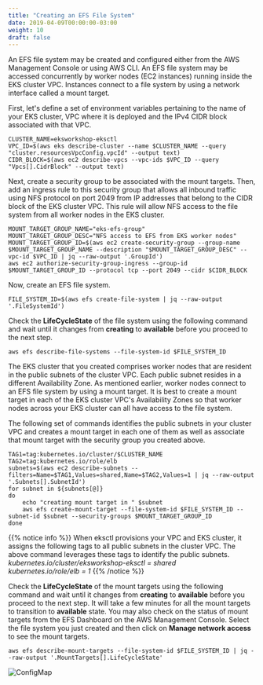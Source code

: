```yaml
---
title: "Creating an EFS File System"
date: 2019-04-09T00:00:00-03:00
weight: 10
draft: false
---
```


An EFS file system may be created and configured either from the AWS Management Console or using AWS CLI. An EFS file system may be accessed concurrently by worker nodes (EC2 instances) running inside the EKS cluster VPC. Instances connect to a file system by using a network interface called a mount target. 

First, let's define a set of environment variables pertaining to the name of your EKS cluster, VPC where it is deployed and the IPv4 CIDR block associated with that VPC.
```
CLUSTER_NAME=eksworkshop-eksctl
VPC_ID=$(aws eks describe-cluster --name $CLUSTER_NAME --query "cluster.resourcesVpcConfig.vpcId" --output text)
CIDR_BLOCK=$(aws ec2 describe-vpcs --vpc-ids $VPC_ID --query "Vpcs[].CidrBlock" --output text)
```

Next, create a security group to be associated with the mount targets. Then, add an ingress rule to this security group that allows all inbound traffic using NFS protocol on port 2049 from IP addresses that belong to the CIDR block of the EKS cluster VPC. This rule will allow NFS access to the file system from all worker nodes in the EKS cluster.
```
MOUNT_TARGET_GROUP_NAME="eks-efs-group"
MOUNT_TARGET_GROUP_DESC="NFS access to EFS from EKS worker nodes"
MOUNT_TARGET_GROUP_ID=$(aws ec2 create-security-group --group-name $MOUNT_TARGET_GROUP_NAME --description "$MOUNT_TARGET_GROUP_DESC" --vpc-id $VPC_ID | jq --raw-output '.GroupId')
aws ec2 authorize-security-group-ingress --group-id $MOUNT_TARGET_GROUP_ID --protocol tcp --port 2049 --cidr $CIDR_BLOCK
```

Now, create an EFS file system.
```
FILE_SYSTEM_ID=$(aws efs create-file-system | jq --raw-output '.FileSystemId')
```

Check the **LifeCycleState** of the file system using the following command and wait until it changes from **creating** to **available** before you proceed to the next step.
```
aws efs describe-file-systems --file-system-id $FILE_SYSTEM_ID
```

The EKS cluster that you created comprises worker nodes that are resident in the public subnets of the cluster VPC. Each public subnet resides in a different Availability Zone. As mentioned earlier, worker nodes connect to an EFS file system by using a mount target. It is best to create a mount target in each of the EKS cluster VPC's Availability Zones so that worker nodes across your EKS cluster can all have access to the file system.  

The following set of commands identifies the public subnets in your cluster VPC and creates a mount target in each one of them as well as associate that mount target with the security group you created above.
```
TAG1=tag:kubernetes.io/cluster/$CLUSTER_NAME
TAG2=tag:kubernetes.io/role/elb
subnets=$(aws ec2 describe-subnets --filters=Name=$TAG1,Values=shared,Name=$TAG2,Values=1 | jq --raw-output '.Subnets[].SubnetId')
for subnet in ${subnets[@]}
do
    echo "creating mount target in " $subnet
    aws efs create-mount-target --file-system-id $FILE_SYSTEM_ID --subnet-id $subnet --security-groups $MOUNT_TARGET_GROUP_ID
done
```

{{% notice info %}}
When eksctl provisions your VPC and EKS cluster, it assigns the following tags to all public subnets in the cluster VPC. The above command leverages these tags to identify the public subnets.  
*kubernetes.io/cluster/eksworkshop-eksctl = shared*  
*kubernetes.io/role/elb = 1*
{{% /notice %}}

Check the <b>LifeCycleState</b> of the mount targets using the following command and wait until it changes from <b>creating</b> to <b>available</b> before you proceed to the next step. It will take a few minutes for all the mount targets to transition to **available** state. You may also check on the status of mount targets from the EFS Dashboard on the AWS Management Console. Select the file system you just created and then click on **Manage network access** to see the mount targets.
```
aws efs describe-mount-targets --file-system-id $FILE_SYSTEM_ID | jq --raw-output '.MountTargets[].LifeCycleState'
```
![ConfigMap](/images/efs-provisioner/efs-dashboard.png)

